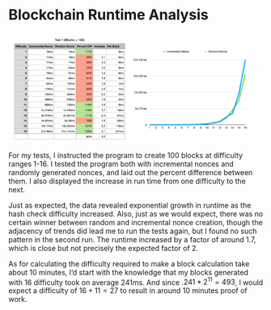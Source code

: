 # Blockchain Runtime Analysis

![graphs](./graphs.png)



For my tests, I instructed the program to create 100 blocks at difficulty ranges 1-16. I tested the program both with incremental nonces and randomly generated nonces, and laid out the percent difference between them. I also displayed the increase in run time from one difficulty to the next.

Just as expected, the data revealed exponential growth in runtime as the hash check difficulty increased. Also, just as we would expect, there was no certain winner between random and incremental nonce creation, though the adjacency of trends did lead me to run the tests again, but I found no such pattern in the second run. The runtime increased by a factor of around 1.7, which is close but not precisely the expected factor of 2.

As for calculating the difficulty required to make a block calculation take about 10 minutes, I’d start with the knowledge that my blocks generated with 16 difficulty took on average 241ms. And since $.241*2^{11}=493$, I would expect a difficulty of $16+11=27$ to result in around 10 minutes proof of work.

